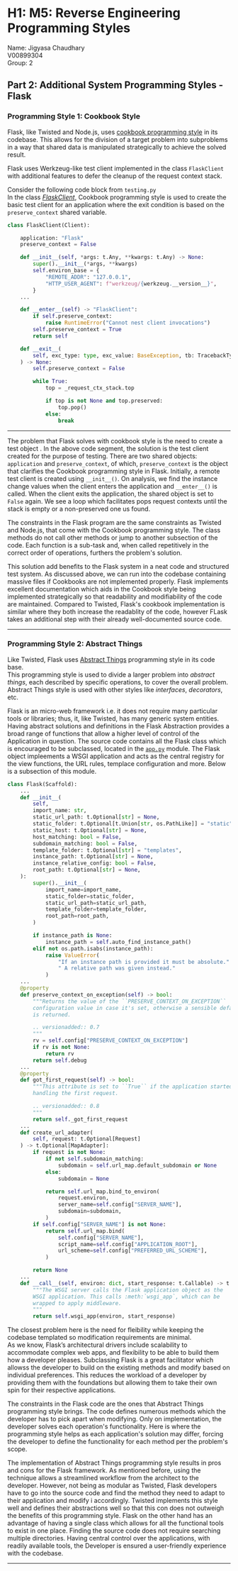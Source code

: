 # H1: M5: Reverse Engineering Programming Styles

Name: Jigyasa Chaudhary  
V00899304  
Group: 2

## **Part 2: Additional System Programming Styles - Flask**

### **Programming Style 1: Cookbook Style**

Flask, like Twisted and Node.js, uses [cookbook programming style](https://learning-oreilly-com.ezproxy.library.uvic.ca/library/view/exercises-in-programming/9781482227376/K22536_C004.xhtml#c04_sec002) in its codebase. This allows for the division of a target problem into subproblems in a way that shared data is manipulated strategically to achieve the solved result.  

Flask uses Werkzeug-like test client implemented in the class `FlaskClient` with additional features to defer the cleanup of the request context stack.

Consider the following code block from `testing.py`  
In the class *[FlaskClient](https://github.com/pallets/flask/blob/main/src/flask/testing.py)*, Cookbook programming style is used to create the basic test client for an application where the exit condition is based on the `preserve_context` shared variable.

```python
class FlaskClient(Client):

    application: "Flask"
    preserve_context = False

    def __init__(self, *args: t.Any, **kwargs: t.Any) -> None:
        super().__init__(*args, **kwargs)
        self.environ_base = {
            "REMOTE_ADDR": "127.0.0.1",
            "HTTP_USER_AGENT": f"werkzeug/{werkzeug.__version__}",
        }
    ...

    def __enter__(self) -> "FlaskClient":
        if self.preserve_context:
            raise RuntimeError("Cannot nest client invocations")
        self.preserve_context = True
        return self

    def __exit__(
        self, exc_type: type, exc_value: BaseException, tb: TracebackType
    ) -> None:
        self.preserve_context = False

        while True:
            top = _request_ctx_stack.top

            if top is not None and top.preserved:
                top.pop()
            else:
                break
```

---
The problem that Flask solves with cookbook style is the need to create a test object . In the above code segment, the solution is the test client created for the purpose of testing. There are two shared objects: `application` and `preserve_context`, of which, `preserve_context` is the object that clarifies the Cookbook programming style in Flask. Initially, a remote test client is created using `__init__()`. On analysis, we find the instance change values when the client enters the application and `__enter__()` is called. When the client exits the application, the shared object is set to `False` again. We see a loop which facilitates pops request contexts until the stack is empty or a non-preserved one us found.

The constraints in the Flask program are the same constraints as Twisted and Node.js, that come with the Cookbook programming style. The class methods do not call other methods or jump to another subsection of the code. Each function is a sub-task and, when called repetitively in the correct order of operations, furthers the problem's solution.

This solution add benefits to the Flask system in a neat code and structured test system. As discussed above, we can run into the codebase containing massive files if Cookbooks are not implemented properly. Flask implements excellent documentation which aids in the Cookbook style being implemented strategically so that readability and modifiability of the code are maintained. Compared to Twisted, Flask's cookbook implementation is similar where they both increase the readablity of the code, however FLask takes an additional step with their already well-documented source code.

---

### **Programming Style 2: Abstract Things**

Like Twisted, Flask uses [Abstract Things](https://learning-oreilly-com.ezproxy.library.uvic.ca/library/view/exercises-in-programming/9781482227376/K22536_C013.xhtml#c13_sec002) programming style in its code base.  
This programming style is used to divide a larger problem into *abstract things*, each described by specific operations, to cover the overall problem. Abstract Things style is used with other styles like *interfaces*, *decorators*, etc.

Flask is an micro-web framework i.e. it does not require many particular tools or libraries; thus, it, like Twisted, has many generic system entities. Having abstract solutions and definitions in the Flask Abstraction provides a broad range of functions that allow a higher level of control of the Application in question. The source code contains all the Flask class which is encouraged to be subclassed, located in the [`app.py`](https://github.com/pallets/flask/blob/main/src/flask/app.py) module. The Flask object impleements a WSGI application and acts as the central registry for the view functions, the URL rules, templace configuration and more. Below is a subsection of this module.

```python
class Flask(Scaffold):
    ...
    def __init__(
        self,
        import_name: str,
        static_url_path: t.Optional[str] = None,
        static_folder: t.Optional[t.Union[str, os.PathLike]] = "static",
        static_host: t.Optional[str] = None,
        host_matching: bool = False,
        subdomain_matching: bool = False,
        template_folder: t.Optional[str] = "templates",
        instance_path: t.Optional[str] = None,
        instance_relative_config: bool = False,
        root_path: t.Optional[str] = None,
    ):
        super().__init__(
            import_name=import_name,
            static_folder=static_folder,
            static_url_path=static_url_path,
            template_folder=template_folder,
            root_path=root_path,
        )

        if instance_path is None:
            instance_path = self.auto_find_instance_path()
        elif not os.path.isabs(instance_path):
            raise ValueError(
                "If an instance path is provided it must be absolute."
                " A relative path was given instead."
            )
    ...
    @property
    def preserve_context_on_exception(self) -> bool:
        """Returns the value of the ``PRESERVE_CONTEXT_ON_EXCEPTION``
        configuration value in case it's set, otherwise a sensible default
        is returned.

        .. versionadded:: 0.7
        """
        rv = self.config["PRESERVE_CONTEXT_ON_EXCEPTION"]
        if rv is not None:
            return rv
        return self.debug
    ...
    @property
    def got_first_request(self) -> bool:
        """This attribute is set to ``True`` if the application started
        handling the first request.

        .. versionadded:: 0.8
        """
        return self._got_first_request
    ...
    def create_url_adapter(
        self, request: t.Optional[Request]
    ) -> t.Optional[MapAdapter]:
        if request is not None:
            if not self.subdomain_matching:
                subdomain = self.url_map.default_subdomain or None
            else:
                subdomain = None

            return self.url_map.bind_to_environ(
                request.environ,
                server_name=self.config["SERVER_NAME"],
                subdomain=subdomain,
            )
        if self.config["SERVER_NAME"] is not None:
            return self.url_map.bind(
                self.config["SERVER_NAME"],
                script_name=self.config["APPLICATION_ROOT"],
                url_scheme=self.config["PREFERRED_URL_SCHEME"],
            )

        return None
    ...
    def __call__(self, environ: dict, start_response: t.Callable) -> t.Any:
        """The WSGI server calls the Flask application object as the
        WSGI application. This calls :meth:`wsgi_app`, which can be
        wrapped to apply middleware.
        """
        return self.wsgi_app(environ, start_response)
```

The closest problem here is the need for fleibility while keeping the codebase templated so modification requirements are minimal.  
As we know, Flask’s architectural drivers include scalability to accommodate complex web apps, and flexibility to be able to build them how a developer pleases. Subclassing Flask is a great facilitator which allowss the developer to build on the existing methods and modify based on individual preferences. This reduces the workload of a developer by providing them with the foundations but allowing them to take their own spin for their respective applications.

The constraints in the Flask code are the ones that Abstract Things programming style brings. The code defines numerous methods which the developer has to pick apart when modifying. Only on implementation, the developer solves each operation's functionality. Here is where the programming style helps as each application's solution may differ, forcing the developer to define the functionality for each method per the problem's scope.

The implementation of Abstract Things programming style results in pros and cons for the Flask framework. As mentioned before, using the technique allows a streamlined workflow from the architect to the developer. However, not being as modular as Twisted, Flask developers have to go into the source code and find the method they need to adapt to their application and modify i accordingly. Twisted implements this style well and defines their abstractions well so that this con does not outweigh the benefits of this programming style. Flask on the other hand has an advantage of having a single class which allows for all the functional tools to exist in one place. Finding the source code does not require searching multiple directories. Having central control over the applications, with readily available tools, the Developer is ensured a user-friendly experience with the codebase.

---
